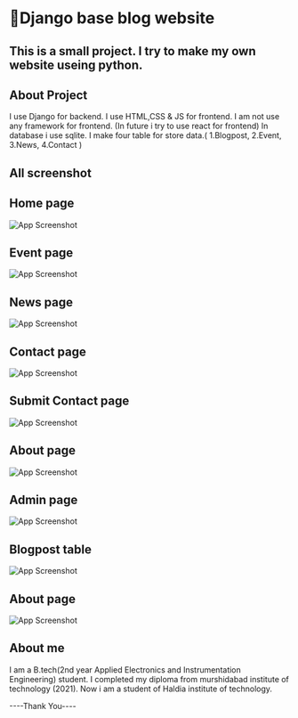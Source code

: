 
# 📒Django base blog website





## This is a small project. I try to make my own website useing python.

## About Project
I use Django for backend. I use HTML,CSS & JS for frontend. I am not use any framework for frontend.
(In future i try to use react for frontend)
In database i use sqlite. I make four table for store data.( 1.Blogpost, 2.Event, 3.News, 4.Contact )

## All screenshot 

## Home page

![App Screenshot](https://github.com/rm10078/BLOG_web_useing_django/blob/main/images/Home%20page.png?raw=true)


## Event page

![App Screenshot](https://github.com/rm10078/BLOG_web_useing_django/blob/main/images/events%20page.png?raw=true)

## News page

![App Screenshot](https://github.com/rm10078/BLOG_web_useing_django/blob/main/images/news.png?raw=true)

## Contact page

![App Screenshot](https://github.com/rm10078/BLOG_web_useing_django/blob/main/images/Contact.png?raw=true)

## Submit Contact page

![App Screenshot](https://github.com/rm10078/BLOG_web_useing_django/blob/main/images/submit_contact.png?raw=true)


## About page

![App Screenshot](https://github.com/rm10078/BLOG_web_useing_django/blob/main/images/About.png?raw=true)

## Admin page

![App Screenshot](https://github.com/rm10078/BLOG_web_useing_django/blob/main/images/Welcome%20to%20MyBlog%20All%20data%20store%20here.png?raw=true)

## Blogpost table 

![App Screenshot](https://github.com/rm10078/BLOG_web_useing_django/blob/main/images/Travel%20is%20good%20for%20your%20health%20Change%20blogpost%20All%20data%20store%20here.png?raw=true)

## About page

![App Screenshot](https://github.com/rm10078/BLOG_web_useing_django/blob/main/images/content.png?raw=true)


## About me
I am a B.tech(2nd year Applied Electronics and Instrumentation Engineering) student. I completed my diploma from murshidabad institute of technology (2021). Now i am a student of Haldia institute of technology. 

----Thank You---- 
